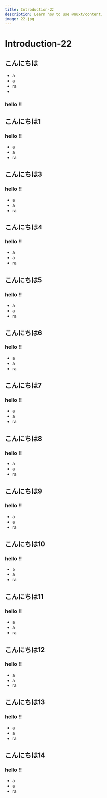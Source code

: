 ```yaml
---
title: Introduction-22
description: Learn how to use @nuxt/content.
image: 22.jpg
---
```


# Introduction-22

<article-image name="22.jpg" alt="サンプル画像"></article-image>

## こんにちは
- a
- a
- ra
-
### hello !!
## こんにちは1
### hello !!
- a
- a
- ra
## こんにちは3
### hello !!
- a
- a
- ra
## こんにちは4
### hello !!
- a
- a
- ra
## こんにちは5
### hello !!
- a
- a
- ra
## こんにちは6
### hello !!
- a
- a
- ra
## こんにちは7
### hello !!
- a
- a
- ra
## こんにちは8
### hello !!
- a
- a
- ra
## こんにちは9
### hello !!
- a
- a
- ra
## こんにちは10
### hello !!
- a
- a
- ra
## こんにちは11
### hello !!
- a
- a
- ra
## こんにちは12
### hello !!
- a
- a
- ra
## こんにちは13
### hello !!
- a
- a
- ra
## こんにちは14
### hello !!
- a
- a
- ra
